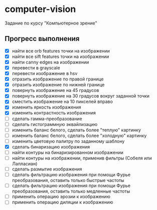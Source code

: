 # computer-vision
Задание по курсу "Компьютерное зрение"

## Прогресс выполнения
- [x] найти все orb features точки на изображении 
- [x] найти все sift features точки на изображении 
- [x] найти canny edges на изображении
- [x] перевести в grayscale
- [x] перевести изображение в hsv
- [x] отразить изображение по правой границе
- [x] отразить изображение по нижней границе
- [x] повернуть изображение на 45 градусов
- [x] повернуть изображение на 30 градусов вокруг заданной точки
- [x] сместить изображение на 10 пикселей вправо
- [x] изменить яркость изображения
- [x] изменить контрастность изображения
- [ ] сделать гамма-преобразование
- [ ] сделать гистограммную эквайлизацию
- [ ] изменить баланс белого, сделать более "теплую" картинку
- [ ] изменить баланс белого, сделать более "холодную" картинку
- [ ] изменить цветовую палитру по заданному шаблону
- [x] сделать бинаризацию изображения
- [ ] найти контуры на бинаризированном изображении
- [ ] найти контуры на изображении, применив фильтры (Собеля или Лапласиан)
- [ ] сделать размытие изображения
- [ ] сделать фильтрацию изображения при помощи Фурье преобразования, оставить только быстрые частоты
- [ ] сделать фильтрацию изображения при помощи Фурье преобразования, оставить только медленные частоты
- [ ] применить операцию эрозии к изображению
- [ ] применить операцию диляции к изображению
